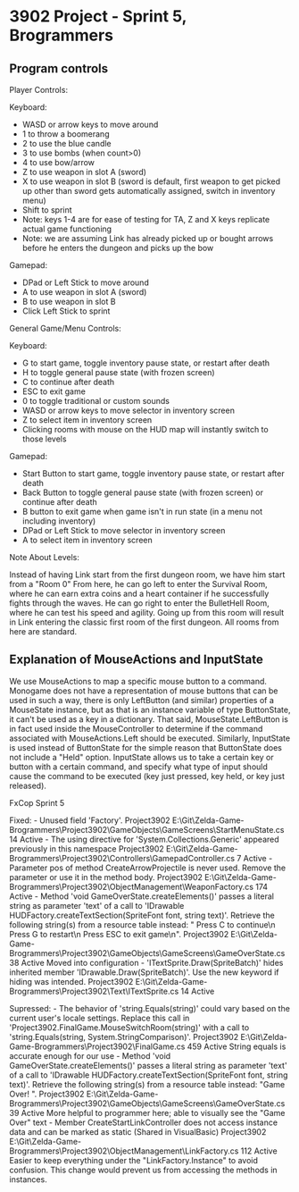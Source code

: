 # 3902 Project - Sprint 5, Brogrammers

## Program controls

Player Controls:

Keyboard:

  - WASD or arrow keys to move around
  - 1 to throw a boomerang 
  - 2 to use the blue candle
  - 3 to use bombs (when count>0)
  - 4 to use bow/arrow 
  - Z to use weapon in slot A (sword)
  - X to use weapon in slot B (sword is default, first weapon to get picked up other than sword gets automatically assigned, switch in inventory menu)
  - Shift to sprint
  - Note: keys 1-4 are for ease of testing for TA, Z and X keys replicate actual game functioning
  - Note: we are assuming Link has already picked up or bought arrows before he enters the dungeon and picks up the bow
 
 Gamepad:
 
  - DPad or Left Stick to move around
  - A to use weapon in slot A (sword)
  - B to use weapon in slot B
  - Click Left Stick to sprint

General Game/Menu Controls:	

 Keyboard:
 
  - G to start game, toggle inventory pause state, or restart after death
  - H to toggle general pause state (with frozen screen)
  - C to continue after death
  - ESC to exit game
  - 0 to toggle traditional or custom sounds
  - WASD or arrow keys to move selector in inventory screen
  - Z to select item in inventory screen
  - Clicking rooms with mouse on the HUD map will instantly switch to those levels
  
 Gamepad:
 
  - Start Button to start game, toggle inventory pause state, or restart after death
  - Back Button to toggle general pause state (with frozen screen) or continue after death
  - B button to exit game when game isn't in run state (in a menu not including inventory)
  - DPad or Left Stick to move selector in inventory screen
  - A to select item in inventory screen

Note About Levels:

Instead of having Link start from the first dungeon room, we have him start from a "Room 0"
From here, he can go left to enter the Survival Room, where he can earn extra coins and a heart container if he successfully fights through the waves.
He can go right to enter the BulletHell Room, where he can test his speed and agility.
Going up from this room will result in Link entering the classic first room of the first dungeon. All rooms from here are standard.

## Explanation of MouseActions and InputState
We use MouseActions to map a specific mouse button to a command. Monogame does not have a representation of mouse buttons that can be used in such a way, there is only LeftButton (and similar) properties of a MouseState instance, but as that is an instance variable of type ButtonState, it can't be used as a key in a dictionary. That said, MouseState.LeftButton is in fact used inside the MouseController to determine if the command associated with MouseActions.Left should be executed. Similarly, InputState is used instead of ButtonState for the simple reason that ButtonState does not include a "Held" option. InputState allows us to take a certain key or button with a certain command, and specify what type of input should cause the command to be executed (key just pressed, key held, or key just released).

FxCop Sprint 5

Fixed:
	- Unused field 'Factory'.	Project3902	E:\Git\Zelda-Game-Brogrammers\Project3902\GameObjects\GameScreens\StartMenuState.cs	14	Active
	- The using directive for 'System.Collections.Generic' appeared previously in this namespace	Project3902	E:\Git\Zelda-Game-Brogrammers\Project3902\Controllers\GamepadController.cs	7	Active
	- Parameter pos of method CreateArrowProjectile is never used. Remove the parameter or use it in the method body.	Project3902	E:\Git\Zelda-Game-Brogrammers\Project3902\ObjectManagement\WeaponFactory.cs	174	Active
	- Method 'void GameOverState.createElements()' passes a literal string as parameter 'text' of a call to 'IDrawable HUDFactory.createTextSection(SpriteFont font, string text)'. Retrieve the following string(s) from a resource table instead: " Press C to continue\n Press G to restart\n Press ESC to exit game\n".	Project3902	E:\Git\Zelda-Game-Brogrammers\Project3902\GameObjects\GameScreens\GameOverState.cs	38	Active
		Moved into configuration
	- 'ITextSprite.Draw(SpriteBatch)' hides inherited member 'IDrawable.Draw(SpriteBatch)'. Use the new keyword if hiding was intended.	Project3902	E:\Git\Zelda-Game-Brogrammers\Project3902\Text\ITextSprite.cs	14	Active


Supressed:
	- The behavior of 'string.Equals(string)' could vary based on the current user's locale settings. Replace this call in 'Project3902.FinalGame.MouseSwitchRoom(string)' with a call to 'string.Equals(string, System.StringComparison)'.	Project3902	E:\Git\Zelda-Game-Brogrammers\Project3902\FinalGame.cs	459	Active
        String equals is accurate enough for our use
	- Method 'void GameOverState.createElements()' passes a literal string as parameter 'text' of a call to 'IDrawable HUDFactory.createTextSection(SpriteFont font, string text)'. Retrieve the following string(s) from a resource table instead: "Game Over! ".	Project3902	E:\Git\Zelda-Game-Brogrammers\Project3902\GameObjects\GameScreens\GameOverState.cs	39	Active
		More helpful to programmer here; able to visually see the "Game Over" text
	- Member CreateStartLinkController does not access instance data and can be marked as static (Shared in VisualBasic)	Project3902	E:\Git\Zelda-Game-Brogrammers\Project3902\ObjectManagement\LinkFactory.cs	112	Active
		Easier to keep everything under the "LinkFactory.Instance" to avoid confusion. This change would prevent us from accessing the methods in instances.



